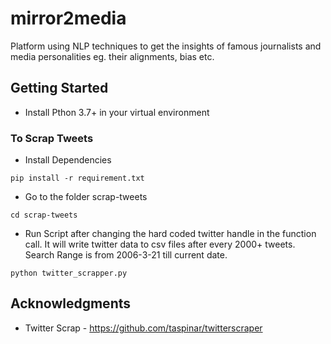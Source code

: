 # mirror2media
Platform using NLP techniques to get the insights of famous journalists and media personalities eg. their alignments, bias etc. 

## Getting Started
* Install Pthon 3.7+ in your virtual environment


### To Scrap Tweets
* Install Dependencies
```
pip install -r requirement.txt
```
* Go to the folder scrap-tweets
```
cd scrap-tweets
```
* Run Script after changing the hard coded twitter handle in the function call. It will write twitter data to csv files after every 2000+ tweets. Search Range is from 2006-3-21 till current date. 
```
python twitter_scrapper.py
```


## Acknowledgments
* Twitter Scrap - https://github.com/taspinar/twitterscraper
